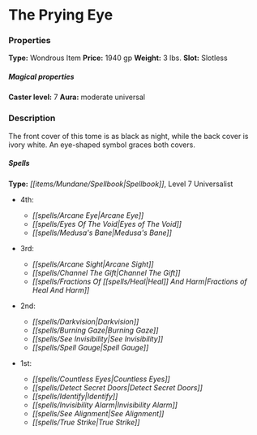 ﻿---
Title: "The Prying Eye"
Type: "Wondrous Item"
Price: "1940 gp"
Weight: "3 lbs."
Slot: "Slotless"
Caster level: "7"
Aura: "moderate universal"
Description: |
  "The front cover of this tome is as black as night, while the back cover is ivory white. An eye-shaped symbol graces both covers.
  ### Spells
  **Type:** Spellbook, Level 7 Universalist
  ### Ritual
  **Keen Perception (Su):** You can spend this boon to gain a +2 insight bonus on a single Perception or Sense Motive check."
Crafting cost: "970 gp"
Sources: "['Divine Anthology']"
---

# The Prying Eye

### Properties

**Type:** Wondrous Item **Price:** 1940 gp **Weight:** 3 lbs. **Slot:** Slotless

##### Magical properties

**Caster level:** 7 **Aura:** moderate universal

### Description

The front cover of this tome is as black as night, while the back cover is ivory white. An eye-shaped symbol graces both covers.

##### Spells

**Type:** _[[items/Mundane/Spellbook|Spellbook]]_, Level 7 Universalist

* 4th:
  * _[[spells/Arcane Eye|Arcane Eye]]_
  * _[[spells/Eyes Of The Void|Eyes of The Void]]_
  * _[[spells/Medusa's Bane|Medusa's Bane]]_


* 3rd:
  * _[[spells/Arcane Sight|Arcane Sight]]_
  * _[[spells/Channel The Gift|Channel The Gift]]_
  * _[[spells/Fractions Of _[[spells/Heal|Heal]]_ And Harm|Fractions of _Heal_ And Harm]]_


* 2nd:
  * _[[spells/Darkvision|Darkvision]]_
  * _[[spells/Burning Gaze|Burning Gaze]]_
  * _[[spells/See Invisibility|See Invisibility]]_
  * _[[spells/Spell Gauge|Spell Gauge]]_


* 1st:
  * _[[spells/Countless Eyes|Countless Eyes]]_
  * _[[spells/Detect Secret Doors|Detect Secret Doors]]_
  * _[[spells/Identify|Identify]]_
  * _[[spells/Invisibility Alarm|Invisibility Alarm]]_
  * _[[spells/See Alignment|See Alignment]]_
  * _[[spells/True Strike|True Strike]]_